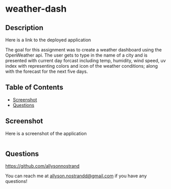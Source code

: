 # weather-dash

## Description 

Here is a link to the deployed application 


The goal for this assignment was to create a weather dashboard using the OpenWeather api. The user gets to type in the name of a city and is presented with current day forcast including temp, humidity, wind speed, uv index with representing colors and icon of the weather conditions; along with the forecast for the next five days. 

## Table of Contents
- [Screenshot](#screenshot)
- [Questions](#questions)

## Screenshot

Here is a screenshot of the application

<img src="">

## Questions

https://github.com/allysonnostrand

You can reach me at allyson.nostrandd@gmail.com if you have any questions!